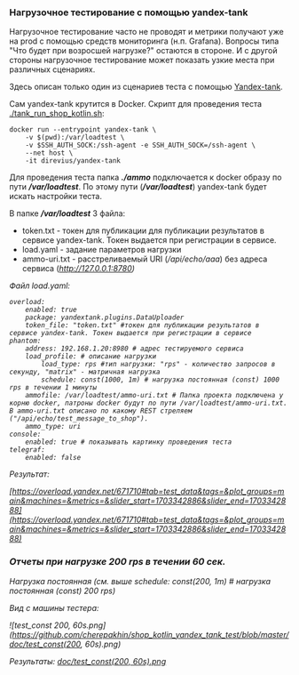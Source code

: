 ### Нагрузочное тестирование с помощью yandex-tank

Нагрузочное тестирование часто не проводят и метрики получают уже на prod c помощью средств мониторинга (н.п. Grafana). Вопросы типа "Что будет при возросшей нагрузке?" остаются в стороне. И с другой стороны нагрузочное тестирование может показать узкие места при различных сценариях.  

Здесь описан только один из сценариев теста с помощью [Yandex-tank](https://github.com/yandex/yandex-tank). 

Сам yandex-tank крутится в Docker. Скрипт для проведения теста [./tank_run_shop_kotlin.sh](tank_run_shop_kotlin.sh):

````shell
docker run --entrypoint yandex-tank \
    -v $(pwd):/var/loadtest \
    -v $SSH_AUTH_SOCK:/ssh-agent -e SSH_AUTH_SOCK=/ssh-agent \
    --net host \
    -it direvius/yandex-tank

````

Для проведения теста папка <i><b>./ammo</b></i> подключается к docker образу по пути <i><b>/var/loadtest</b></i>. По этому пути (<i><b>/var/loadtest</b></i>) yandex-tank будет искать настройки теста.  

В папке <i><b>/var/loadtest</b></i> 3 файла:
- token.txt - токен для публикации для публикации результатов в сервисе yandex-tank. Токен выдается при регистрации в сервисе.
- load.yaml - задание параметров нагрузки
- ammo-uri.txt - расстреливаемый URI (<i>/api/echo/aaa</i>) без адреса сервиса (<i>http://127.0.0.1:8780)

Файл load.yaml: 

````shell
overload:
    enabled: true
    package: yandextank.plugins.DataUploader
    token_file: "token.txt" #токен для публикации результатов в сервисе yandex-tank. Токен выдается при регистрации в сервисе
phantom:
    address: 192.168.1.20:8980 # адрес тестируемого сервиса
    load_profile: # описание нагрузки
        load_type: rps #тип нагрузки: "rps" - количество запросов в секунду, "matrix" - матричная нагрузка 
        schedule: const(1000, 1m) # нагрузка постоянная (const) 1000 rps в течении 1 минуты
    ammofile: /var/loadtest/ammo-uri.txt # Папка проекта подключена у корню docker, патроны docker будут по пути /var/loadtest/ammo-uri.txt. В ammo-uri.txt описано по какому REST стреляем ("/api/echo/test_message_to_shop"). 
    ammo_type: uri 
console:
    enabled: true # показывать картинку проведения теста
telegraf:
    enabled: false

````

Результат:

[https://overload.yandex.net/671710#tab=test_data&tags=&plot_groups=main&machines=&metrics=&slider_start=1703342886&slider_end=1703342888](https://overload.yandex.net/671710#tab=test_data&tags=&plot_groups=main&machines=&metrics=&slider_start=1703342886&slider_end=1703342888)

### Отчеты при нагрузке 200 rps в течении 60 сек.

Нагрузка постоянная (см. выше schedule: const(200, 1m) # нагрузка постоянная (const) 200 rps)

Вид с машины тестера:

![test_const 200, 60s.png](https://github.com/cherepakhin/shop_kotlin_yandex_tank_test/blob/master/doc/test_const(200, 60s).png)

Результаты:
[doc/test_const(200, 60s).png](https://github.com/cherepakhin/shop_kotlin_yandex_tank_test/blob/master/doc/test_const_result_200rps_60s.png)